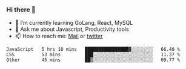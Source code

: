 ### Hi there 👋

- 🌱 I’m currently learning GoLang, React, MySQL
- 💬 Ask me about Javascript, Productivity tools 
- 📫 How to reach me: [Mail](mailto:kvaishak47@gmail.com) or [twitter](https://twitter.com/kvaish4k)



<!--START_SECTION:waka-->

```text
JavaScript   5 hrs 10 mins   ████████████████▓░░░░░░░░   66.40 %
CSS          53 mins         ███░░░░░░░░░░░░░░░░░░░░░░   11.37 %
Other        45 mins         ██▒░░░░░░░░░░░░░░░░░░░░░░   09.77 %
```

<!--END_SECTION:waka-->
